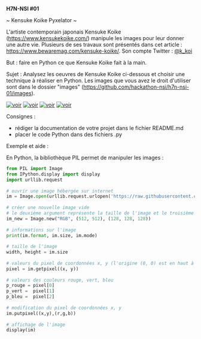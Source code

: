 **H7N-NSI #01**

~ Kensuke Koike Pyxelator ~

L'artiste contemporain japonais Kensuke Koike (https://www.kensukekoike.com/) manipule les images pour leur donner une autre vie. Plusieurs de ses travaux sont présentés dans cet article : https://www.bewaremag.com/kensuke-koike/. Son compte Twitter : [@k_koi](https://twitter.com/k_koi)

But  : faire en Python ce que Kensuke Koike fait à la main.

Sujet  : Analysez les oeuvres de Kensuke Koike ci-dessous et choisir une technique à réaliser en Python. Les images que vous avez le droit d'utiliser sont dans le dossier "images" (https://github.com/hackathon-nsi/h7n-nsi-01/images).



[![voir](https://img.youtube.com/vi/f1fXCRtSUWU/maxresdefault.jpg)](https://youtu.be/f1fXCRtSUWU)
[![voir](https://img.youtube.com/vi/U1KiC0AXhHg/maxresdefault.jpg)](https://youtu.be/U1KiC0AXhHg)
[![voir](https://img.youtube.com/vi/As2KMSOad08/maxresdefault.jpg)](https://youtu.be/As2KMSOad08)
[![voir](https://img.youtube.com/vi/GhR0J9Yjd8Q/maxresdefault.jpg)](https://youtu.be/GhR0J9Yjd8Q)





Consignes :
* rédiger la documentation de votre projet dans le fichier README.md
* placer le code Python dans des fichiers .py



















Exemple et aide :

En Python, la bibliothèque PIL permet de manipuler les images :

```python
from PIL import Image
from IPython.display import display
import urllib.request
 
# ouvrir une image hébergée sur internet
im = Image.open(urllib.request.urlopen('https://raw.githubusercontent.com/nsi-lfitokyo/kensuke-koike-pyxelator/master/champ-coquelicots.bmp'))
 
# créer une nouvelle image vide
# le deuxième argument représente la taille de l'image et le troisième argument (optionnel) la couleur de remplissage au format RVB
im_new = Image.new("RGB", (512, 512), (128, 128, 128))
 
# informations sur l'image
print(im.format, im.size, im.mode)
 
# taille de l'image
width, height = im.size 
 
# valeurs du pixel de coordonnées x, y (l'origine (0, 0) est en haut à gauche)
pixel = im.getpixel((x, y))
 
# valeurs des couleurs rouge, vert, bleu
p_rouge = pixel[0]
p_vert =  pixel[1]
p_bleu =  pixel[2]
 
# modification du pixel de coordonnées x, y
im.putpixel((x,y),(r,g,b))
 
# affichage de l'image
display(im)
```
